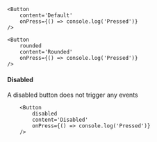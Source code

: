 ```
<Button
	content='Default'
	onPress={() => console.log('Pressed')}
/>
```

```
<Button
	rounded
	content='Rounded'
	onPress={() => console.log('Pressed')}
/>
```


#### Disabled
A disabled button does not trigger any events

```
	<Button
		disabled
		content='Disabled'
		onPress={() => console.log('Pressed')}
	/>
```